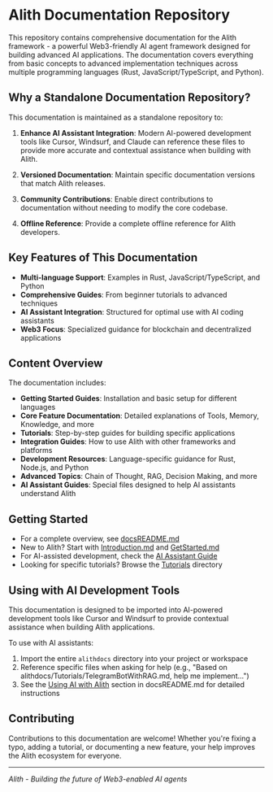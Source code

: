 # Alith Documentation Repository

This repository contains comprehensive documentation for the Alith framework - a powerful Web3-friendly AI agent framework designed for building advanced AI applications. The documentation covers everything from basic concepts to advanced implementation techniques across multiple programming languages (Rust, JavaScript/TypeScript, and Python).

## Why a Standalone Documentation Repository?

This documentation is maintained as a standalone repository to:

1. **Enhance AI Assistant Integration**: Modern AI-powered development tools like Cursor, Windsurf, and Claude can reference these files to provide more accurate and contextual assistance when building with Alith.

2. **Versioned Documentation**: Maintain specific documentation versions that match Alith releases.

3. **Community Contributions**: Enable direct contributions to documentation without needing to modify the core codebase.

4. **Offline Reference**: Provide a complete offline reference for Alith developers.

## Key Features of This Documentation

- **Multi-language Support**: Examples in Rust, JavaScript/TypeScript, and Python
- **Comprehensive Guides**: From beginner tutorials to advanced techniques
- **AI Assistant Integration**: Structured for optimal use with AI coding assistants
- **Web3 Focus**: Specialized guidance for blockchain and decentralized applications

## Content Overview

The documentation includes:

- **Getting Started Guides**: Installation and basic setup for different languages
- **Core Feature Documentation**: Detailed explanations of Tools, Memory, Knowledge, and more
- **Tutorials**: Step-by-step guides for building specific applications
- **Integration Guides**: How to use Alith with other frameworks and platforms
- **Development Resources**: Language-specific guidance for Rust, Node.js, and Python
- **Advanced Topics**: Chain of Thought, RAG, Decision Making, and more
- **AI Assistant Guides**: Special files designed to help AI assistants understand Alith

## Getting Started

- For a complete overview, see [docsREADME.md](docsREADME.md)
- New to Alith? Start with [Introduction.md](Introduction.md) and [GetStarted.md](GetStarted.md)
- For AI-assisted development, check the [AI Assistant Guide](AIAssistantGuide.md)
- Looking for specific tutorials? Browse the [Tutorials](Tutorials/) directory

## Using with AI Development Tools

This documentation is designed to be imported into AI-powered development tools like Cursor and Windsurf to provide contextual assistance when building Alith applications.

To use with AI assistants:

1. Import the entire `alithdocs` directory into your project or workspace
2. Reference specific files when asking for help (e.g., "Based on alithdocs/Tutorials/TelegramBotWithRAG.md, help me implement...")
3. See the [Using AI with Alith](docsREADME.md#using-ai-with-alith) section in docsREADME.md for detailed instructions

## Contributing

Contributions to this documentation are welcome! Whether you're fixing a typo, adding a tutorial, or documenting a new feature, your help improves the Alith ecosystem for everyone.

---

*Alith - Building the future of Web3-enabled AI agents* 